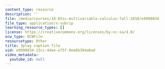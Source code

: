```yaml
---
content_type: resource
description: ''
file: /media/courses/18-02sc-multivariable-calculus-fall-2010/e999803415cc44aee75f0ee6b394a0ad_tkAgpKg-tPs.srt
file_type: application/x-subrip
learning_resource_types: []
license: https://creativecommons.org/licenses/by-nc-sa/4.0/
ocw_type: OCWFile
resourcetype: Other
title: 3play caption file
uid: e9998034-15cc-44ae-e75f-0ee6b394a0ad
video_metadata:
  youtube_id: null
---
```

